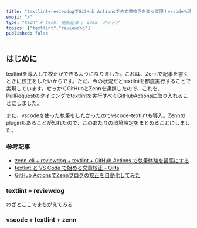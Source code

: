 ```yaml
---
title: "textlint+reviewdogでGitHub Actionsでの文書校正を楽々実現！vscodeも添えて"
emoji: "⤴️"
type: "tech" # tech: 技術記事 / idea: アイデア
topics: ["textlint","reviewdog"]
published: false
---
```


## はじめに
textlintを導入して校正ができるようになりました。これは、Zennで記事を書くときに校正をしたいからです。ただ、今の状況だとtextlintを都度実行することで実現しています。せっかくGitHubとZennを連携したので、これを、PullRequestのタイミングでtextlintを実行すべくGitHubActionsに取り入れることにしました。

また、vscodeを使った執筆をしたかったのでvscode-textlintも導入。Zennのpluginもあることが知れたので、このあたりの環境設定をまとめることにしました。

### 参考記事
- [zenn\-cli \+ reviewdog \+ textlint \+ GitHub Actions で執筆体験を最高にする](https://zenn.dev/serima/articles/4dac7baf0b9377b0b58b#%E7%95%AA%E5%A4%96%E7%B7%A8%3A-vscode-textlint)
- [textlint と VS Code で始める文章校正 \- Qiita](https://qiita.com/takasp/items/22f7f72b691fda30aea2)
- [GitHub ActionsでZennブログの校正を自動化してみた](https://zenn.dev/yuta28/articles/blog-lint-ci-reviewdog)

### textlint + reviewdog
わざとここでまちがえてみる


### vscode + textlint + zenn
